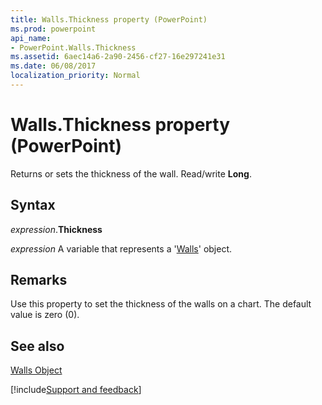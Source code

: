 ```yaml
---
title: Walls.Thickness property (PowerPoint)
ms.prod: powerpoint
api_name:
- PowerPoint.Walls.Thickness
ms.assetid: 6aec14a6-2a90-2456-cf27-16e297241e31
ms.date: 06/08/2017
localization_priority: Normal
---
```



# Walls.Thickness property (PowerPoint)

Returns or sets the thickness of the wall. Read/write  **Long**.


## Syntax

_expression_.**Thickness**

 _expression_ A variable that represents a '[Walls](PowerPoint.Walls.md)' object.


## Remarks

Use this property to set the thickness of the walls on a chart. The default value is zero (0).


## See also


[Walls Object](PowerPoint.Walls.md)

[!include[Support and feedback](~/includes/feedback-boilerplate.md)]